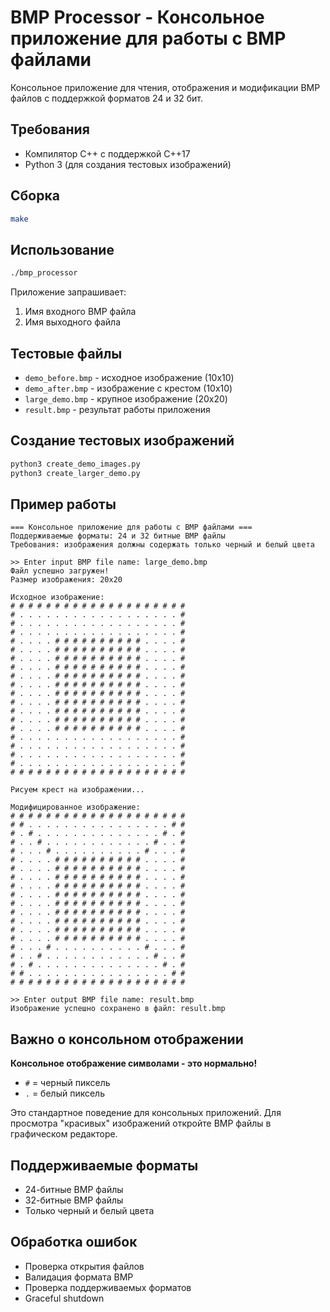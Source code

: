 # BMP Processor - Консольное приложение для работы с BMP файлами

Консольное приложение для чтения, отображения и модификации BMP файлов с поддержкой форматов 24 и 32 бит.

## Требования

- Компилятор C++ с поддержкой C++17
- Python 3 (для создания тестовых изображений)

## Сборка

```bash
make
```

## Использование

```bash
./bmp_processor
```

Приложение запрашивает:
1. Имя входного BMP файла
2. Имя выходного файла

## Тестовые файлы

- `demo_before.bmp` - исходное изображение (10x10)
- `demo_after.bmp` - изображение с крестом (10x10)
- `large_demo.bmp` - крупное изображение (20x20)
- `result.bmp` - результат работы приложения

## Создание тестовых изображений

```bash
python3 create_demo_images.py
python3 create_larger_demo.py
```

## Пример работы

```
=== Консольное приложение для работы с BMP файлами ===
Поддерживаемые форматы: 24 и 32 битные BMP файлы
Требования: изображения должны содержать только черный и белый цвета

>> Enter input BMP file name: large_demo.bmp
Файл успешно загружен!
Размер изображения: 20x20

Исходное изображение:
# # # # # # # # # # # # # # # # # # # # 
# . . . . . . . . . . . . . . . . . . # 
# . . . . . . . . . . . . . . . . . . # 
# . . . . . . . . . . . . . . . . . . # 
# . . . . # # # # # # # # # # . . . . # 
# . . . . # # # # # # # # # # . . . . # 
# . . . . # # # # # # # # # # . . . . # 
# . . . . # # # # # # # # # # . . . . # 
# . . . . # # # # # # # # # # . . . . # 
# . . . . # # # # # # # # # # . . . . # 
# . . . . # # # # # # # # # # . . . . # 
# . . . . # # # # # # # # # # . . . . # 
# . . . . # # # # # # # # # # . . . . # 
# . . . . # # # # # # # # # # . . . . # 
# . . . . # # # # # # # # # # . . . . # 
# . . . . . . . . . . . . . . . . . . # 
# . . . . . . . . . . . . . . . . . . # 
# . . . . . . . . . . . . . . . . . . # 
# . . . . . . . . . . . . . . . . . . # 
# # # # # # # # # # # # # # # # # # # # 

Рисуем крест на изображении...

Модифицированное изображение:
# # # # # # # # # # # # # # # # # # # # 
# # . . . . . . . . . . . . . . . . # # 
# . # . . . . . . . . . . . . . . # . # 
# . . # . . . . . . . . . . . . # . . # 
# . . . # . . . . . . . . . . # . . . # 
# . . . . # # # # # # # # # # . . . . # 
# . . . . # # # # # # # # # # . . . . # 
# . . . . # # # # # # # # # # . . . . # 
# . . . . # # # # # # # # # # . . . . # 
# . . . . # # # # # # # # # # . . . . # 
# . . . . # # # # # # # # # # . . . . # 
# . . . . # # # # # # # # # # . . . . # 
# . . . . # # # # # # # # # # . . . . # 
# . . . . # # # # # # # # # # . . . . # 
# . . . . # # # # # # # # # # . . . . # 
# . . . # . . . . . . . . . . # . . . # 
# . . # . . . . . . . . . . . . # . . # 
# . # . . . . . . . . . . . . . . # . # 
# # . . . . . . . . . . . . . . . . # # 
# # # # # # # # # # # # # # # # # # # # 

>> Enter output BMP file name: result.bmp
Изображение успешно сохранено в файл: result.bmp
```

## Важно о консольном отображении

**Консольное отображение символами - это нормально!**

- `#` = черный пиксель
- `.` = белый пиксель

Это стандартное поведение для консольных приложений. Для просмотра "красивых" изображений откройте BMP файлы в графическом редакторе.

## Поддерживаемые форматы

- 24-битные BMP файлы
- 32-битные BMP файлы
- Только черный и белый цвета

## Обработка ошибок

- Проверка открытия файлов
- Валидация формата BMP
- Проверка поддерживаемых форматов
- Graceful shutdown 